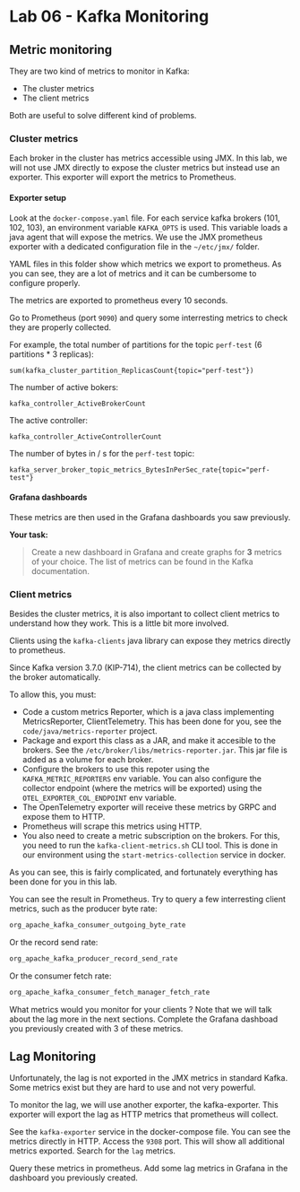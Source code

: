 # Lab 06 - Kafka Monitoring

## Metric monitoring

They are two kind of metrics to monitor in Kafka:

- The cluster metrics
- The client metrics

Both are useful to solve different kind of problems.

### Cluster metrics

Each broker in the cluster has metrics accessible using JMX.
In this lab, we will not use JMX directly to expose the cluster metrics but instead use an exporter. This exporter will export the metrics to Prometheus.

#### Exporter setup

Look at the `docker-compose.yaml` file. For each service kafka brokers (101, 102, 103), an environment variable `KAFKA_OPTS` is used. This variable loads a java agent that will expose the metrics. We use the JMX prometheus exporter with a dedicated configuration file in the `~/etc/jmx/` folder.

YAML files in this folder show which metrics we export to prometheus. As you can see, they are a lot of metrics and it can be cumbersome to configure properly.

The metrics are exported to prometheus every 10 seconds.

Go to Prometheus (port `9090`) and query some interresting metrics to check they are properly collected.

For example, the total number of partitions for the topic `perf-test` (6 partitions * 3 replicas):

```text
sum(kafka_cluster_partition_ReplicasCount{topic="perf-test"})
```

The number of active bokers:

```text
kafka_controller_ActiveBrokerCount
```

The active controller:

```text
kafka_controller_ActiveControllerCount
```

The number of bytes in / s for the `perf-test` topic:

```text
kafka_server_broker_topic_metrics_BytesInPerSec_rate{topic="perf-test"}
```

#### Grafana dashboards

These metrics are then used in the Grafana dashboards you saw previously.

**Your task:**
>Create a new dashboard in Grafana and create graphs for **3** metrics of your choice.
The list of metrics can be found in the Kafka documentation.

### Client metrics

Besides the cluster metrics, it is also important to collect client metrics to understand how they work. This is a little bit more involved.

Clients using the `kafka-clients` java library can expose they metrics directly to prometheus.

Since Kafka version 3.7.0 (KIP-714), the client metrics can be collected by the broker automatically.

To allow this, you must:

- Code a custom metrics Reporter, which is a java class implementing MetricsReporter, ClientTelemetry. This has been done for you, see the `code/java/metrics-reporter` project.
- Package and export this class as a JAR, and make it accesible to the brokers. See the `/etc/broker/libs/metrics-reporter.jar`. This jar file is added as a volume for each broker.
- Configure the brokers to use this repoter using the `KAFKA_METRIC_REPORTERS` env variable. You can also configure the collector endpoint (where the metrics will be exported) using the `OTEL_EXPORTER_COL_ENDPOINT` env variable.
- The OpenTelemetry exporter will receive these metrics by GRPC and expose them to HTTP.
- Prometheus will scrape this metrics using HTTP.
- You also need to create a metric subscription on the brokers. For this, you need to run the `kafka-client-metrics.sh` CLI tool. This is done in our environment using the `start-metrics-collection` service in docker.

As you can see, this is fairly complicated, and fortunately everything has been done for you in this lab.

You can see the result in Prometheus. Try to query a few interresting client metrics, such as the producer byte rate:

```txt
org_apache_kafka_consumer_outgoing_byte_rate
```

Or the record send rate:

```txt
org_apache_kafka_producer_record_send_rate
```

Or the consumer fetch rate:

```txt
org_apache_kafka_consumer_fetch_manager_fetch_rate
```

What metrics would you monitor for your clients ?
Note that we will talk about the lag more in the next sections.
Complete the Grafana dashboad you previously created with 3 of these metrics.

## Lag Monitoring

Unfortunately, the lag is not exported in the JMX metrics in standard Kafka. Some metrics exist but they are hard to use and not very powerful.

To monitor the lag, we will use another exporter, the kafka-exporter. This exporter will export the lag as HTTP metrics that prometheus will collect.

See the `kafka-exporter` service in the docker-compose file.
You can see the metrics directly in HTTP. Access the `9308` port. This will show all additional metrics exported. Search for the `lag` metrics.

Query these metrics in prometheus.
Add some lag metrics in Grafana in the dashboard you previously created.
